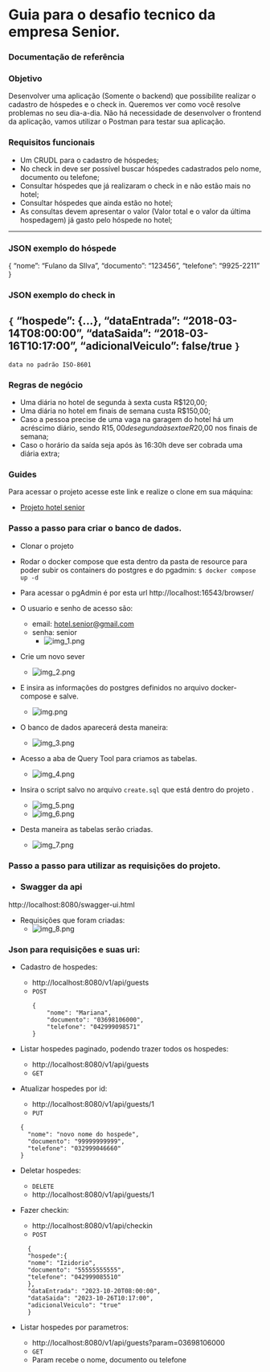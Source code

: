 # Guia para o desafio tecnico da empresa Senior.

### Documentação de referência

### Objetivo
Desenvolver uma aplicação (Somente o backend) que possibilite realizar o cadastro de
hóspedes e o check in.
Queremos ver como você resolve problemas no seu dia-a-dia. Não há necessidade de
desenvolver o frontend da aplicação, vamos utilizar o Postman para testar sua aplicação.

### Requisitos funcionais
- Um CRUDL para o cadastro de hóspedes;
- No check in deve ser possível buscar hóspedes cadastrados pelo nome, documento
ou telefone;
- Consultar hóspedes que já realizaram o check in e não estão mais no hotel;
- Consultar hóspedes que ainda estão no hotel;
- As consultas devem apresentar o valor (Valor total e o valor da última hospedagem)
já gasto pelo hóspede no hotel;
---------
### JSON exemplo do hóspede
{
 “nome”: “Fulano da SIlva”,
 “documento”: “123456”,
 “telefone”: “9925-2211”
}
### JSON exemplo do check in
`{`
“hospede”: {...},
“dataEntrada”: “2018-03-14T08:00:00”,
“dataSaida”: “2018-03-16T10:17:00”,
“adicionalVeiculo”: false/true
`}`
--------------
`data no padrão ISO-8601`
  ### Regras de negócio
  - Uma diária no hotel de segunda à sexta custa R$120,00;
  - Uma diária no hotel em finais de semana custa R$150,00;
  - Caso a pessoa precise de uma vaga na garagem do hotel há um acréscimo diário,
  sendo R$15,00 de segunda à sexta e R$20,00 nos finais de semana;
  - Caso o horário da saída seja após às 16:30h deve ser cobrada uma diária extra;

### Guides
Para acessar o projeto acesse este link e realize o clone em sua máquina:

* [Projeto hotel senior](https://github.com/LucasDev13/hotel-senior)

### Passo a passo para criar o banco de dados.
- Clonar o projeto
- Rodar o docker compose que esta dentro da pasta de resource para poder subir os containers do postgres
e do pgadmin: `$ docker compose up -d`
- Para acessar o pgAdmin é por esta url http://localhost:16543/browser/
- O usuario e senho de acesso são:
  - email: hotel.senior@gmail.com
  - senha: senior
    * ![img_1.png](img_1.png)
  
- Crie um novo sever
  * ![img_2.png](img_2.png)
- E insira as informações do postgres definidos no arquivo docker-compose e salve.
  * ![img.png](img.png)

- O banco de dados aparecerá desta maneira:
  * ![img_3.png](img_3.png)
- Acesso a aba de Query Tool para criamos as tabelas.
  * ![img_4.png](img_4.png)
- Insira o script salvo no arquivo `create.sql` que está dentro do projeto .
  * ![img_5.png](img_5.png)
  * ![img_6.png](img_6.png)

- Desta maneira as tabelas serão criadas.
  * ![img_7.png](img_7.png)

### Passo a passo para utilizar as requisições do projeto.
- ### Swagger da api
http://localhost:8080/swagger-ui.html

* Requisições que foram criadas:
  * ![img_8.png](img_8.png)

### Json para requisições e suas uri:
- Cadastro de hospedes:
  * http://localhost:8080/v1/api/guests
  * `POST`
    ```
    {
        "nome": "Mariana",
        "documento": "03698106000",
        "telefone": "042999098571"
    }
    ```
- Listar hospedes paginado, podendo trazer todos os hospedes:
  *  http://localhost:8080/v1/api/guests
  * `GET`

- Atualizar hospedes por id:
  * http://localhost:8080/v1/api/guests/1
  * `PUT`
  ```
  {
    "nome": "novo nome do hospede",
    "documento": "99999999999",
    "telefone": "032999046660"
  }
  ```
- Deletar hospedes:
  * `DELETE`
  * http://localhost:8080/v1/api/guests/1

- Fazer checkin:
  * http://localhost:8080/v1/api/checkin
  * `POST`
  ```
    {
    "hospede":{
    "nome": "Izidorio",
    "documento": "55555555555",
    "telefone": "042999085510"
    },
    "dataEntrada": "2023-10-20T08:00:00",
    "dataSaida": "2023-10-26T10:17:00",
    "adicionalVeiculo": "true"
    }
  ```
- Listar hospedes por parametros:
  * http://localhost:8080/v1/api/guests?param=03698106000
  * `GET`
  * Param recebe o nome, documento ou telefone 